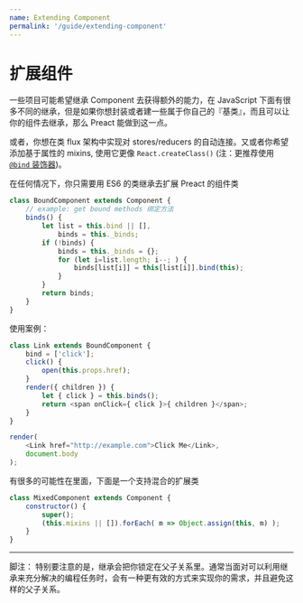 ```yaml
---
name: Extending Component
permalink: '/guide/extending-component'
---
```


# 扩展组件

一些项目可能希望继承 Component 去获得额外的能力，在 JavaScript 下面有很多不同的继承，但是如果你想封装或者建一些属于你自己的『基类』，而且可以让你的组件去继承，那么 Preact 能做到这一点。

或者，你想在类 flux 架构中实现对 stores/reducers 的自动连接。又或者你希望添加基于属性的 mixins, 使用它更像 `React.createClass()` (注：更推荐使用 [`@bind` 装饰器](https://github.com/developit/decko#bind))。




在任何情况下，你只需要用 ES6 的类继承去扩展 Preact 的组件类


```js
class BoundComponent extends Component {
    // example: get bound methods 绑定方法
    binds() {
        let list = this.bind || [],
            binds = this._binds;
        if (!binds) {
            binds = this._binds = {};
            for (let i=list.length; i--; ) {
                binds[list[i]] = this[list[i]].bind(this);
            }
        }
        return binds;
    }
}
```

使用案例：

```js
class Link extends BoundComponent {
    bind = ['click'];
    click() {
        open(this.props.href);
    }
    render({ children }) {
        let { click } = this.binds();
        return <span onClick={ click }>{ children }</span>;
    }
}

render(
    <Link href="http://example.com">Click Me</Link>,
    document.body
);
```



有很多的可能性在里面，下面是一个支持混合的扩展类

```js
class MixedComponent extends Component {
    constructor() {
        super();
        (this.mixins || []).forEach( m => Object.assign(this, m) );
    }
}
```

---



脚注：
特别要注意的是，继承会把你锁定在父子关系里。通常当面对可以利用继承来充分解决的编程任务时，会有一种更有效的方式来实现你的需求，并且避免这样的父子关系。
